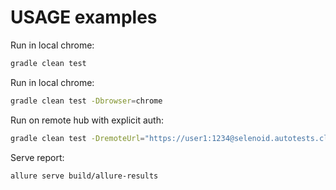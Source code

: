# USAGE examples

Run in local chrome:

```bash
gradle clean test
```

Run in local chrome:

```bash
gradle clean test -Dbrowser=chrome
```

Run on remote hub with explicit auth:

```bash
gradle clean test -DremoteUrl="https://user1:1234@selenoid.autotests.cloud/wd/hub/"
```

Serve report:

```bash
allure serve build/allure-results
```
